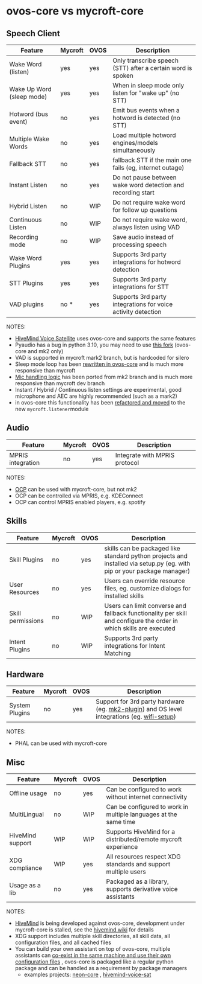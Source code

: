 # ovos-core vs mycroft-core

## Speech Client

| Feature                   | Mycroft | OVOS | Description                                                  | 
|---------------------------|---------|------|--------------------------------------------------------------|
| Wake Word (listen)        | yes      | yes  | Only transcribe speech (STT) after a certain word is spoken  |  
| Wake Up Word (sleep mode) | yes      | yes  | When in sleep mode only listen for "wake up" (no STT)        |
| Hotword (bus event)       | no      | yes  | Emit bus events when a hotword is detected (no STT)          | 
| Multiple Wake Words       | no      | yes  | Load multiple hotword engines/models simultaneously          | 
| Fallback STT              | no      | yes  | fallback STT if the main one fails (eg, internet outage)     |
| Instant Listen            | no      | yes  | Do not pause between wake word detection and recording start | 
| Hybrid Listen             | no      | WIP  | Do not require wake word for follow up questions             |
| Continuous Listen         | no      | WIP  | Do not require wake word, always listen using VAD            |
| Recording mode            | no      | WIP  | Save audio instead of processing speech                      |
| Wake Word Plugins         | yes      | yes  | Supports 3rd party integrations for hotword detection        |  
| STT Plugins               | yes      | yes  | Supports 3rd party integrations for STT                      | 
| VAD plugins               | no   *  | yes  | Supports 3rd party integrations for voice activity detection |

NOTES:

- [HiveMind Voice Satellite](https://github.com/JarbasHiveMind/HiveMind-voice-sat) uses ovos-core and supports the same
  features
- Pyaudio has a bug in python 3.10, you may need to use [this fork](https://git.skeh.site/skeh/pyaudio) (ovos-core and
  mk2 only)
- VAD is supported in mycroft mark2 branch, but is hardcoded for silero
- Sleep mode loop has been [rewritten in ovos-core](https://github.com/OpenVoiceOS/ovos-core/pull/10) and is much more
  responsive than mycroft
- [Mic handling logic](https://github.com/OpenVoiceOS/ovos-core/pull/82) has been ported from mk2 branch and is much
  more responsive than mycroft dev branch
- Instant / Hybrid / Continuous listen settings are experimental, good microphone and AEC are highly recommended (such
  as a mark2)
- in ovos-core this functionality has
  been [refactored and moved](https://github.com/OpenVoiceOS/ovos-core/tree/dev/mycroft/listener) to the
  new `mycroft.listener`module

## Audio

| Feature           | Mycroft | OVOS | Description                   | 
|-------------------|---------|------|-------------------------------|
| MPRIS integration | no      | yes   | Integrate with MPRIS protocol |

NOTES:

- [OCP](https://github.com/OpenVoiceOS/ovos-ocp-audio-plugin) can be used with mycroft-core, but not mk2
- OCP can be controlled via MPRIS, e.g. KDEConnect
- OCP can control MPRIS enabled players, e.g. spotify

## Skills

| Feature           | Mycroft | OVOS | Description                                                                                                            |
|-------------------|---------|------|------------------------------------------------------------------------------------------------------------------------|
| Skill Plugins     | no      | yes  | skills can be packaged like standard python projects and installed via setup.py (eg. with pip or your package manager) | 
| User Resources    | no      | yes  | Users can override resource files, eg. customize dialogs for installed skills                                          |
| Skill permissions | no      | WIP  | Users can limit converse and fallback functionality per skill and configure the order in which skills are executed     | 
| Intent Plugins    | no      | WIP  | Supports 3rd party integrations for Intent Matching                                                                    | 

## Hardware

| Feature        | Mycroft | OVOS | Description                                                                                                                                                                                                     | 
|----------------|---------|------|-----------------------------------------------------------------------------------------------------------------------------------------------------------------------------------------------------------------|
| System Plugins | no      | yes   | Support for 3rd party hardware (eg. [mk2-plugin](https://github.com/OpenVoiceOS/ovos-PHAL-plugin-mk2)) and OS level integrations (eg. [wifi-setup](https://github.com/OpenVoiceOS/ovos-PHAL-plugin-wifi-setup)) | 

NOTES:

- PHAL can be used with mycroft-core

## Misc

| Feature          | Mycroft | OVOS | Description                                                      | 
|------------------|---------|------|------------------------------------------------------------------|
| Offline usage    | no      | yes  | Can be configured to work without internet connectivity          | 
| MultiLingual     | no      | WIP  | Can be configured to work in multiple languages at the same time |
| HiveMind support | WIP     | WIP  | Supports HiveMind for a distributed/remote mycroft experience    | 
| XDG compliance   | WIP     | yes  | All resources respect XDG standards and support multiple users   |
| Usage as a lib   | no      | yes  | Packaged as a library, supports derivative voice assistants      |

NOTES:

- [HiveMind](https://github.com/JarbasHiveMind) is being developed against ovos-core, development under mycroft-core is
  stalled, see the [hivemind wiki](https://github.com/JarbasHiveMind/HiveMind-core/wiki/Mycroft-Messages) for details
- XDG support includes multiple skill directories, all skill data, all configuration files, and all cached files
- You can build your own assistant on top of ovos-core, multiple assistants
  can [co-exist in the same machine and use their own configuration files](https://github.com/OpenVoiceOS/ovos-config/blob/dev/ovos_config/meta.py)
  , ovos-core is packaged like a regular python package and can be handled as a requirement by package managers
    - examples projects: [neon-core](https://github.com/NeonGeckoCom/NeonCore/)
      , [hivemind-voice-sat](https://github.com/JarbasHiveMind/HiveMind-voice-sat)
